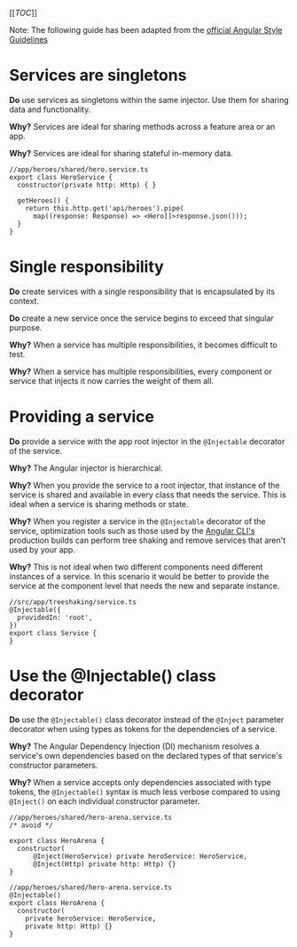 [[_TOC_]]

Note: The following guide has been adapted from the [official Angular Style Guidelines](https://angular.io/guide/styleguide#services)

# Services are singletons

**Do** use services as singletons within the same injector. Use them for sharing data and functionality.

**Why?** Services are ideal for sharing methods across a feature area or an app.

**Why?** Services are ideal for sharing stateful in-memory data.

```
//app/heroes/shared/hero.service.ts
export class HeroService {
  constructor(private http: Http) { }

  getHeroes() {
    return this.http.get('api/heroes').pipe(
      map((response: Response) => <Hero[]>response.json()));
  }
}
```

# Single responsibility

**Do** create services with a single responsibility that is encapsulated by its context.

**Do** create a new service once the service begins to exceed that singular purpose.

**Why?** When a service has multiple responsibilities, it becomes difficult to test.

**Why?** When a service has multiple responsibilities, every component or service that injects it now carries the weight of them all.

# Providing a service

**Do** provide a service with the app root injector in the `@Injectable` decorator of the service.

**Why?** The Angular injector is hierarchical.

**Why?** When you provide the service to a root injector, that instance of the service is shared and available in every class that needs the service. This is ideal when a service is sharing methods or state.

**Why?** When you register a service in the `@Injectable` decorator of the service, optimization tools such as those used by the [Angular CLI's](cli) production builds can perform tree shaking and remove services that aren't used by your app.

**Why?** This is not ideal when two different components need different instances of a service. In this scenario it would be better to provide the service at the component level that needs the new and separate instance.

```
//src/app/treeshaking/service.ts
@Injectable({
  providedIn: 'root',
})
export class Service {
}
```

# Use the @Injectable() class decorator

**Do** use the `@Injectable()` class decorator instead of the `@Inject` parameter decorator when using types as tokens for the dependencies of a service.

**Why?** The Angular Dependency Injection (DI) mechanism resolves a service's own dependencies based on the declared types of that service's constructor parameters.

**Why?** When a service accepts only dependencies associated with type tokens, the `@Injectable()` syntax is much less verbose compared to using `@Inject()` on each individual constructor parameter.

```
//app/heroes/shared/hero-arena.service.ts
/* avoid */

export class HeroArena {
  constructor(
      @Inject(HeroService) private heroService: HeroService,
      @Inject(Http) private http: Http) {}
}
```
```
//app/heroes/shared/hero-arena.service.ts
@Injectable()
export class HeroArena {
  constructor(
    private heroService: HeroService,
    private http: Http) {}
}
```